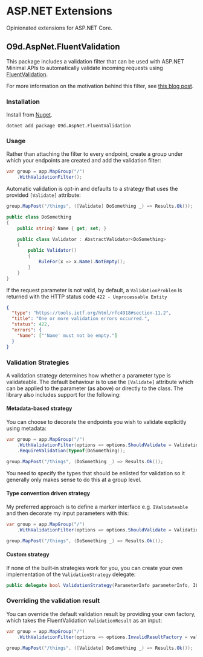 # ASP.NET Extensions

Opinionated extensions for ASP.NET Core.

## O9d.AspNet.FluentValidation

This package includes a validation filter that can be used with ASP.NET Minimal APIs to automatically validate incoming requests using [FluentValidation](https://github.com/FluentValidation/FluentValidation).

For more information on the motivation behind this filter, see [this blog post](https://benfoster.io/blog/minimal-api-validation-endpoint-filters/).

### Installation

Install from [Nuget](https://www.nuget.org/packages/O9d.AspNet.FluentValidation).

```
dotnet add package O9d.AspNet.FluentValidation
```

### Usage

Rather than attaching the filter to every endpoint, create a group under which your endpoints are created and add the validation filter:

```c#
var group = app.MapGroup("/")
    .WithValidationFilter();
```

Automatic validation is opt-in and defaults to a strategy that uses the provided `[Validate]` attribute:

```c#
group.MapPost("/things", ([Validate] DoSomething _) => Results.Ok());

public class DoSomething
{
    public string? Name { get; set; }

    public class Validator : AbstractValidator<DoSomething>
    {
        public Validator()
        {
            RuleFor(x => x.Name).NotEmpty();
        }
    }
}
```

If the request parameter is not valid, by default, a `ValidationProblem` is returned with the HTTP status code `422 - Unprocessable Entity` 

```json
{
  "type": "https://tools.ietf.org/html/rfc4918#section-11.2",
  "title": "One or more validation errors occurred.",
  "status": 422,
  "errors": {
    "Name": ["'Name' must not be empty."]
  }
}
```

### Validation Strategies

A validation strategy determines how whether a parameter type is validateable. The default behaviour is to use the `[Validate]` attribute which can be applied to the parameter (as above) or directly to the class. The library also includes support for the following:

#### Metadata-based strategy

You can choose to decorate the endpoints you wish to validate explicitly using metadata:

```c#
var group = app.MapGroup("/")
    .WithValidationFilter(options => options.ShouldValidate = ValidationStrategies.HasValidationMetadata)
    .RequireValidation(typeof(DoSomething));

group.MapPost("/things", (DoSomething _) => Results.Ok());
```

You need to specify the types that should be enlisted for validation so it generally only makes sense to do this at a group level.

#### Type convention driven strategy

My preferred approach is to define a marker interface e.g. `IValidateable` and then decorate my input parameters with this:

```c#
var group = app.MapGroup("/")
    .WithValidationFilter(options => options.ShouldValidate = ValidationStrategies.TypeImplements<IValidateable>());

group.MapPost("/things", (DoSomething _) => Results.Ok());
```

#### Custom strategy

If none of the built-in strategies work for you, you can create your own implementation of the `ValidationStrategy` delegate:

```c#
public delegate bool ValidationStrategy(ParameterInfo parameterInfo, IList<object> endpointMetadata);
```

### Overriding the validation result

You can override the default validation result by providing your own factory, which takes the FluentValidation `ValidationResult` as an input:

```c#
var group = app.MapGroup("/")
    .WithValidationFilter(options => options.InvalidResultFactory = validationResult => Results.BadRequest());

group.MapPost("/things", ([Validate] DoSomething _) => Results.Ok());
```
